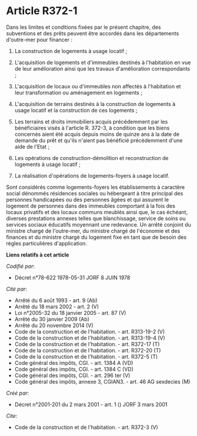 # Article R372-1

Dans les limites et conditions fixées par le présent chapitre, des subventions et des prêts peuvent être accordés dans les
départements d'outre-mer pour financer :

1. La construction de logements à usage locatif ;

2. L'acquisition de logements et d'immeubles destinés à l'habitation en vue de leur amélioration ainsi que les travaux
d'amélioration correspondants ;

3. L'acquisition de locaux ou d'immeubles non affectés à l'habitation et leur transformation ou aménagement en logements ;

4. L'acquisition de terrains destinés à la construction de logements à usage locatif et la construction de ces logements ;

5. Les terrains et droits immobiliers acquis précédemment par les bénéficiaires visés à l'article R. 372-3, à condition que
les biens concernés aient été acquis depuis moins de quinze ans à la date de demande du prêt et qu'ils n'aient pas bénéficié
précédemment d'une aide de l'Etat ;

6. Les opérations de construction-démolition et reconstruction de logements à usage locatif ;

7. La réalisation d'opérations de logements-foyers à usage locatif.

Sont considérés comme logements-foyers les établissements à caractère social dénommés résidences sociales ou hébergeant à
titre principal des personnes handicapées ou des personnes âgées et qui assurent le logement de personnes dans des immeubles
comportant à la fois des locaux privatifs et des locaux communs meublés ainsi que, le cas échéant, diverses prestations
annexes telles que blanchissage, service de soins ou services sociaux éducatifs moyennant une redevance. Un arrêté conjoint
du ministre chargé de l'outre-mer, du ministre chargé de l'économie et des finances et du ministre chargé du logement fixe en
tant que de besoin des règles particulières d'application.

**Liens relatifs à cet article**

_Codifié par_:

  - Décret n°78-622 1978-05-31 JORF 8 JUIN 1978

_Cité par_:

  - Arrêté du 6 août 1993 - art. 9 (Ab)
  - Arrêté du 18 mars 2002 - art. 2 (V)
  - Loi n°2005-32 du 18 janvier 2005 - art. 87 (V)
  - Arrêté du 30 janvier 2009 (Ab)
  - Arrêté du 20 novembre 2014 (V)
  - Code de la construction et de l'habitation. - art. R313-19-2 (V)
  - Code de la construction et de l'habitation. - art. R313-19-4 (V)
  - Code de la construction et de l'habitation. - art. R372-17 (T)
  - Code de la construction et de l'habitation. - art. R372-20 (T)
  - Code de la construction et de l'habitation. - art. R372-5 (T)
  - Code général des impôts, CGI. - art. 1384 A (VD)
  - Code général des impôts, CGI. - art. 1384 C (VD)
  - Code général des impôts, CGI. - art. 296 ter (V)
  - Code général des impôts, annexe 3, CGIAN3. - art. 46 AG sexdecies (M)

_Créé par_:

  - Décret n°2001-201 du 2 mars 2001 - art. 1 () JORF 3 mars 2001

_Cite_:

  - Code de la construction et de l'habitation. - art. R372-3 (V)
